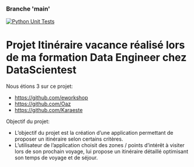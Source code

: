 
### Branche 'main'
[![Python Unit Tests](https://github.com/Karaeste/oct24bootcampdeitinerairedevacances/actions/workflows/python-unit-tests.yml/badge.svg?branch=main)](https://github.com/Karaeste/oct24bootcampdeitinerairedevacances/actions/workflows/python-unit-tests.yml)

# Projet Itinéraire vacance réalisé lors de ma formation Data Engineer chez DataScientest 
Nous étions 3 sur ce projet:
- https://github.com/eworkshop
- https://github.com/Oaz
- https://github.com/Karaeste

Objectif du projet:
- L’objectif du projet est la création d’une application permettant de
proposer un itinéraire selon certains critères.
- L’utilisateur de l’application choisit des zones / points d’intérêt à visiter
lors de son prochain voyage, lui propose un itinéraire détaillé
optimisant son temps de voyage et de séjour.
